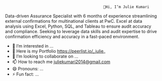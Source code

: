 
                                                 👋Hi, I’m Julie Kumari
Data-driven Assurance Specialist with 6 months of experience streamlining external confirmations for multinational clients at PwC. Excel at data analysis using Excel, Python, SQL, and Tableau to ensure audit accuracy and compliance. Seeking to leverage data skills and audit expertise to drive confirmation efficiency and accuracy in a fast-paced environment.
- 👀 I’m interested in ...
- 🌱 Here is my Portfolio https://peerlist.io/_julie_
- 💞️ I’m looking to collaborate on ...
- 📫 How to reach me juliekumari2014@gmail.com
- 😄 Pronouns: ...
- ⚡ Fun fact: ...

<!---
julie-kri/julie-kri is a ✨ special ✨ repository because its `README.md` (this file) appears on your GitHub profile.
You can click the Preview link to take a look at your changes.
--->
